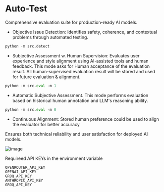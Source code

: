 # Auto-Test
Comprehensive evaluation suite for production-ready AI models.

* Objective Issue Detection: Identifies safety, coherence, and contextual problems through automated testing.
```python
python -m src.detect
```

* Subjective Assessment w. Human Supervision: Evaluates user experience and style alignment using AI-assisted tools and human feedback. This mode asks for Human acceptance of the evaluation result. All human-supervised evaluation result will be stored and used for future evaluation & alignment. 
```python
python -m src.eval -m 1
```

* Automatic Subjective Assessment. This mode performs evaluation based on historical human annotation and LLM's reasoning ability. 
```python
python -m src.eval -m 0
```

* Continuous Alignment: Stored human preference could be used to align the evaluator for better accuracy

Ensures both technical reliability and user satisfaction for deployed AI models.

![image](https://github.com/fangyuan-ksgk/auto-test/assets/66006349/0baab3ac-c0e6-4ded-937a-95060fd60aea)


Requireed API KEYs in the environment variable

```shell
OPENROUTER_API_KEY
OPENAI_API_KEY
GROQ_API_KEY
ANTHROPIC_API_KEY
GROQ_API_KEY
```
